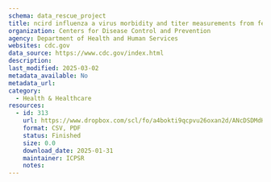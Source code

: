 ```yaml
---
schema: data_rescue_project 
title: ncird influenza a virus morbidity and titer measurements from ferrets/aggregated dataset of serially collected influenza a virus morbidity etc
organization: Centers for Disease Control and Prevention
agency: Department of Health and Human Services
websites: cdc.gov
data_source: https://www.cdc.gov/index.html
description: 
last_modified: 2025-03-02
metadata_available: No
metadata_url: 
category:
  - Health & Healthcare 
resources:
  - id: 313
    url: https://www.dropbox.com/scl/fo/a4bokti9qcpvu26oxan2d/ANcDSDMdH9G0L1zuwzeBJjY?rlkey=fv585idmexr21me90h6fzfzsb&dl=0
    format: CSV, PDF
    status: Finished
    size: 0.0
    download_date: 2025-01-31
    maintainer: ICPSR
    notes: 
---
```

